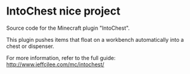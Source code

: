 # IntoChest nice project
Source code for the Minecraft plugin "IntoChest".

This plugin pushes items that float on a workbench automatically into a chest or dispenser.

For more information, refer to the full guide: http://www.jeffcjlee.com/mc/intochest/
